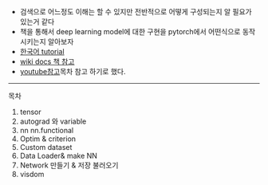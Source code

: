 - 검색으로 어느정도 이해는 할 수 있지만 전반적으로 어떻게 구성되는지 알 필요가 있는거 같다
- 책을 통해서 deep learning model에 대한 구현을 pytorch에서 어떤식으로 동작시키는지 알아보자
- [한국어 tutorial](https://tutorials.pytorch.kr/)
- [wiki docs 책 참고](https://wikidocs.net/57168)
- [youtube참고](https://www.youtube.com/channel/UCK24Wy_G-6V-quKvVRjflgA/videos)목차 참고 하기로 했다.
---
목차  
1. tensor
2. autograd 와 variable
3. nn  nn.functional
4. Optim & criterion
5. Custom dataset
6. Data Loader& make NN
7. Network 만들기 & 저장 불러오기
8. visdom
